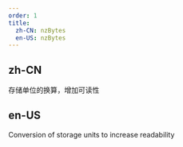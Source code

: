 ```yaml
---
order: 1
title:
  zh-CN: nzBytes
  en-US: nzBytes
---
```


## zh-CN

存储单位的换算，增加可读性

## en-US

Conversion of storage units to increase readability